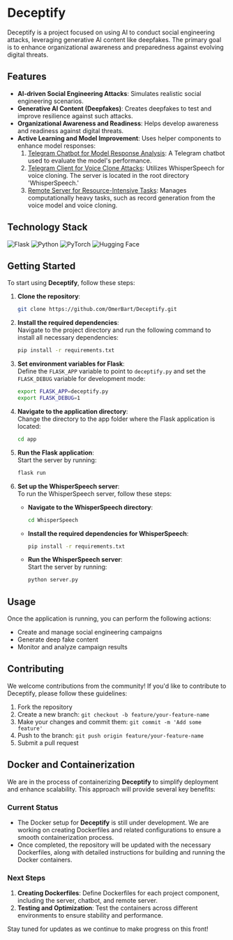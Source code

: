 


# Deceptify

Deceptify is a project focused on using AI to conduct social engineering attacks, leveraging generative AI content like deepfakes. The primary goal is to enhance organizational awareness and preparedness against evolving digital threats.


## Features

- **AI-driven Social Engineering Attacks**: Simulates realistic social engineering scenarios.
- **Generative AI Content (Deepfakes)**: Creates deepfakes to test and improve resilience against such attacks.
- **Organizational Awareness and Readiness**: Helps develop awareness and readiness against digital threats.
- **Active Learning and Model Improvement**: Uses helper components to enhance model responses:
  1. [Telegram Chatbot for Model Response Analysis](https://github.com/an1604/llm-telegram-chatbot-.git): A Telegram chatbot used to evaluate the model's performance.
  2. [Telegram Client for Voice Clone Attacks](https://github.com/an1604/telegram-client-flask-socketio.git): Utilizes WhisperSpeech for voice cloning. The server is located in the root directory 'WhisperSpeech.'
  3. [Remote Server for Resource-Intensive Tasks](https://github.com/GurLurye/Remote_Server.git): Manages computationally heavy tasks, such as record generation from the voice model and voice cloning.

## Technology Stack

![Flask](https://img.shields.io/badge/Flask-000000?style=for-the-badge&logo=flask&logoColor=white) 
![Python](https://img.shields.io/badge/Python-FFD43B?style=for-the-badge&logo=python&logoColor=blue) 
![PyTorch](https://img.shields.io/badge/PyTorch-EE4C2C?style=for-the-badge&logo=pytorch&logoColor=white) 
![Hugging Face](https://img.shields.io/badge/Hugging%20Face-FFCA28?style=for-the-badge&logo=huggingface&logoColor=black)

## Getting Started

To start using **Deceptify**, follow these steps:

1. **Clone the repository**:  
   ```bash
   git clone https://github.com/OmerBart/Deceptify.git
   ```

2. **Install the required dependencies**:  
   Navigate to the project directory and run the following command to install all necessary dependencies:  
   ```bash
   pip install -r requirements.txt
   ```

3. **Set environment variables for Flask**:  
   Define the `FLASK_APP` variable to point to `deceptify.py` and set the `FLASK_DEBUG` variable for development mode:  
   ```bash
   export FLASK_APP=deceptify.py
   export FLASK_DEBUG=1
   ```

4. **Navigate to the application directory**:  
   Change the directory to the app folder where the Flask application is located:  
   ```bash
   cd app
   ```

5. **Run the Flask application**:  
   Start the server by running:  
   ```bash
   flask run
   ```

6. **Set up the WhisperSpeech server**:  
   To run the WhisperSpeech server, follow these steps:

   - **Navigate to the WhisperSpeech directory**:  
     ```bash
     cd WhisperSpeech
     ```

   - **Install the required dependencies for WhisperSpeech**:  
     ```bash
     pip install -r requirements.txt
     ```

   - **Run the WhisperSpeech server**:  
     Start the server by running:  
     ```bash
     python server.py
     ```

## Usage

Once the application is running, you can perform the following actions:

- Create and manage social engineering campaigns
- Generate deep fake content
- Monitor and analyze campaign results

## Contributing

We welcome contributions from the community! If you'd like to contribute to Deceptify, please follow these guidelines:

1. Fork the repository
2. Create a new branch: `git checkout -b feature/your-feature-name`
3. Make your changes and commit them: `git commit -m 'Add some feature'`
4. Push to the branch: `git push origin feature/your-feature-name`
5. Submit a pull request

## Docker and Containerization

We are in the process of containerizing **Deceptify** to simplify deployment and enhance scalability. This approach will provide several key benefits:

### Current Status

- The Docker setup for **Deceptify** is still under development. We are working on creating Dockerfiles and related configurations to ensure a smooth containerization process.
- Once completed, the repository will be updated with the necessary Dockerfiles, along with detailed instructions for building and running the Docker containers.

### Next Steps

1. **Creating Dockerfiles**: Define Dockerfiles for each project component, including the server, chatbot, and remote server.
2. **Testing and Optimization**: Test the containers across different environments to ensure stability and performance.

Stay tuned for updates as we continue to make progress on this front!


